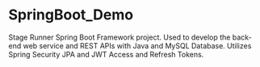 # SpringBoot_Demo

Stage Runner Spring Boot Framework project. Used to develop the back-end web service and REST APIs with Java and MySQL Database. Utilizes Spring Security JPA and JWT Access and Refresh Tokens.
